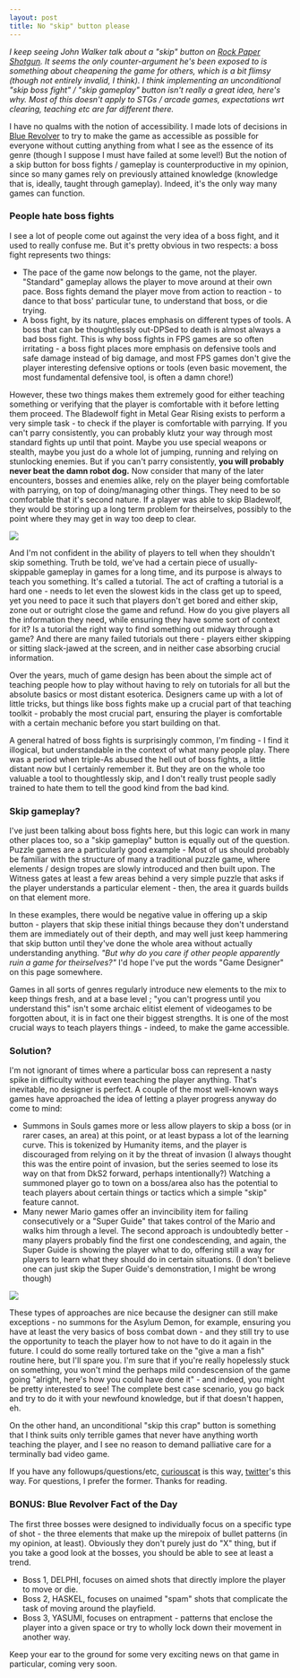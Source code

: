 ```yaml
---
layout: post
title: No "skip" button please
---
```


*I keep seeing John Walker talk about a "skip" button on [Rock Paper Shotgun](https://www.rockpapershotgun.com/2017/10/02/assassins-creed-origins-tourism-difficulty/). It seems the only counter-argument he's been exposed to is something about cheapening the game for others, which is a bit flimsy (though not entirely invalid, I think). I think implementing an unconditional "skip boss fight" / "skip gameplay" button isn't really a great idea, here's why. Most of this doesn't apply to STGs / arcade games, expectations wrt clearing, teaching etc are far different there.*

I have no qualms with the notion of accessibility. I made lots of decisions in [Blue Revolver](http://bluerevolvergame.com) to try to make the game as accessible as possible for everyone without cutting anything from what I see as the essence of its genre (though I suppose I must have failed at some level!) But the notion of a skip button for boss fights / gameplay is counterproductive in my opinion, since so many games rely on previously attained knowledge (knowledge that is, ideally, taught through gameplay). Indeed, it's the only way many games can function.

### People hate boss fights

I see a lot of people come out against the very idea of a boss fight, and it used to really confuse me. But it's pretty obvious in two respects: a boss fight represents two things:

* The pace of the game now belongs to the game, not the player. "Standard" gameplay allows the player to move around at their own pace. Boss fights demand the player move from action to reaction - to dance to that boss' particular tune, to understand that boss, or die trying.
* A boss fight, by its nature, places emphasis on different types of tools. A boss that can be thoughtlessly out-DPSed to death is almost always a bad boss fight. This is why boss fights in FPS games are so often irritating - a boss fight places more emphasis on defensive tools and safe damage instead of big damage, and most FPS games don't give the player interesting defensive options or tools (even basic movement, the most fundamental defensive tool, is often a damn chore!)

However, these two things makes them extremely good for either teaching something or verifying that the player is comfortable with it before letting them proceed. The Bladewolf fight in Metal Gear Rising exists to perform a very simple task - to check if the player is comfortable with parrying. If you can't parry consistently, you can probably klutz your way through most standard fights up until that point. Maybe you use special weapons or stealth, maybe you just do a whole lot of jumping, running and relying on stunlocking enemies. But if you can't parry consistently, **you will probably never beat the damn robot dog.** Now consider that many of the later encounters, bosses and enemies alike, rely on the player being comfortable with parrying, on top of doing/managing other things. They need to be so comfortable that it's second nature. If a player was able to skip Bladewolf, they would be storing up a long term problem for theirselves, possibly to the point where they may get in way too deep to clear.

<div class="post-image text-center">
<img src="{{ site.url }}/images/bladewolf.jpg" />
</div>

And I'm not confident in the ability of players to tell when they shouldn't skip something. Truth be told, we've had a certain piece of usually-skippable gameplay in games for a long time, and its purpose is always to teach you something. It's called a tutorial. The act of crafting a tutorial is a hard one - needs to let even the slowest kids in the class get up to speed, yet you need to pace it such that players don't get bored and either skip, zone out or outright close the game and refund. How do you give players all the information they need, while ensuring they have some sort of context for it? Is a tutorial the right way to find something out midway through a game? And there are many failed tutorials out there - players either skipping or sitting slack-jawed at the screen, and in neither case absorbing crucial information.

Over the years, much of game design has been about the simple act of teaching people how to play without having to rely on tutorials for all but the absolute basics or most distant esoterica. Designers came up with a lot of little tricks, but things like boss fights make up a crucial part of that teaching toolkit - probably the most crucial part, ensuring the player is comfortable with a certain mechanic before you start building on that.

A general hatred of boss fights is surprisingly common, I'm finding - I find it illogical, but understandable in the context of what many people play. There was a period when triple-As abused the hell out of boss fights, a little distant now but I certainly remember it. But they are on the whole too valuable a tool to thoughtlessly skip, and I don't really trust people sadly trained to hate them to tell the good kind from the bad kind.

### Skip gameplay?

I've just been talking about boss fights here, but this logic can work in many other places too, so a "skip gameplay" button is equally out of the question. Puzzle games are a particularly good example - Most of us should probably be familiar with the structure of many a traditional puzzle game, where elements / design tropes are slowly introduced and then built upon. The Witness gates at least a few areas behind a very simple puzzle that asks if the player understands a particular element - then, the area it guards builds on that element more.

In these examples, there would be negative value in offering up a skip button - players that skip these initial things because they don't understand them are immediately out of their depth, and may well just keep hammering that skip button until they've done the whole area without actually understanding anything. *"But why do you care if other people apparently ruin a game for theirselves?"* I'd hope I've put the words "Game Designer" on this page somewhere.

Games in all sorts of genres regularly introduce new elements to the mix to keep things fresh, and at a base level ; "you can't progress until you understand this" isn't some archaic elitist element of videogames to be forgotten about, it is in fact one their biggest strengths. It is one of the most crucial ways to teach players things - indeed, to make the game accessible.

### Solution?

I'm not ignorant of times where a particular boss can represent a nasty spike in difficulty without even teaching the player anything. That's inevitable, no designer is perfect. A couple of the most well-known ways games have approached the idea of letting a player progress anyway do come to mind:

* Summons in Souls games more or less allow players to skip a boss (or in rarer cases, an area) at this point, or at least bypass a lot of the learning curve. This is tokenized by Humanity items, and the player is discouraged from relying on it by the threat of invasion (I always thought this was the entire point of invasion, but the series seemed to lose its way on that from DkS2 forward, perhaps intentionally?) Watching a summoned player go to town on a boss/area also has the potential to teach players about certain things or tactics which a simple "skip" feature cannot.
* Many newer Mario games offer an invincibility item for failing consecutively or a "Super Guide" that takes control of the Mario and walks him through a level. The second approach is undoubtedly better - many players probably find the first one condescending, and again, the Super Guide is showing the player what to do, offering still a way for players to learn what they should do in certain situations. (I don't believe one can just skip the Super Guide's demonstration, I might be wrong though)

<div class="post-image text-center">
<img src="{{ site.url }}/images/spirit.jpg" />
</div>

These types of approaches are nice because the designer can still make exceptions - no summons for the Asylum Demon, for example, ensuring you have at least the very basics of boss combat down - and they still try to use the opportunity to teach the player how to not have to do it again in the future. I could do some really tortured take on the "give a man a fish" routine here, but I'll spare you. I'm sure that if you're really hopelessly stuck on something, you won't mind the perhaps mild condescension of the game going "alright, here's how you could have done it" - and indeed, you might be pretty interested to see! The complete best case scenario, you go back and try to do it with your newfound knowledge, but if that doesn't happen, eh.

On the other hand, an unconditional "skip this crap" button is something that I think suits only terrible games that never have anything worth teaching the player, and I see no reason to demand palliative care for a terminally bad video game.

If you have any followups/questions/etc, [curiouscat](https://curiouscat.me/tinydanbo) is this way, [twitter](https://twitter.com/__danbo)'s this way. For questions, I prefer the former. Thanks for reading.

### BONUS: Blue Revolver Fact of the Day

The first three bosses were designed to individually focus on a specific type of shot - the three elements that make up the mirepoix of bullet patterns (in my opinion, at least). Obviously they don't purely just do "X" thing, but if you take a good look at the bosses, you should be able to see at least a trend.

* Boss 1, DELPHI, focuses on aimed shots that directly implore the player to move or die.
* Boss 2, HASKEL, focuses on unaimed "spam" shots that complicate the task of moving around the playfield.
* Boss 3, YASUMI, focuses on entrapment - patterns that enclose the player into a given space or try to wholly lock down their movement in another way.

Keep your ear to the ground for some very exciting news on that game in particular, coming very soon.